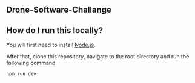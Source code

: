 ## Drone-Software-Challange

## How do I run this locally?

You will first need to install [Node.js](https://nodejs.org).

After that, clone this repository, navigate to the root directory and run the following command

```bash
npm run dev
```

